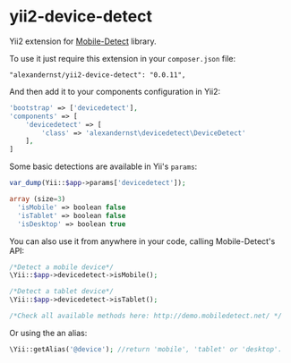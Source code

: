 # yii2-device-detect

Yii2 extension for [Mobile-Detect](https://github.com/serbanghita/Mobile-Detect) library.

To use it just require this extension in your `composer.json` file:

~~~
"alexandernst/yii2-device-detect": "0.0.11",
~~~

And then add it to your components configuration in Yii2:

~~~php
'bootstrap' => ['devicedetect'],
'components' => [
	'devicedetect' => [
		'class' => 'alexandernst\devicedetect\DeviceDetect'
	],
]
~~~

Some basic detections are available in Yii's `params`:

~~~php
var_dump(Yii::$app->params['devicedetect']);

array (size=3)
  'isMobile' => boolean false
  'isTablet' => boolean false
  'isDesktop' => boolean true
~~~

You can also use it from anywhere in your code, calling Mobile-Detect's API:

~~~php
/*Detect a mobile device*/
\Yii::$app->devicedetect->isMobile();

/*Detect a tablet device*/
\Yii::$app->devicedetect->isTablet();

/*Check all available methods here: http://demo.mobiledetect.net/ */
~~~

Or using the an alias:

~~~php
\Yii::getAlias('@device'); //return 'mobile', 'tablet' or 'desktop'.
~~~
